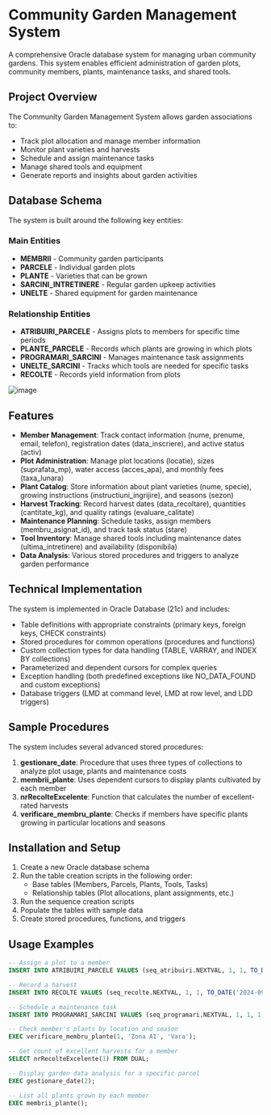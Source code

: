 # Community Garden Management System

A comprehensive Oracle database system for managing urban community gardens. This system enables efficient administration of garden plots, community members, plants, maintenance tasks, and shared tools.

## Project Overview

The Community Garden Management System allows garden associations to:
- Track plot allocation and manage member information
- Monitor plant varieties and harvests
- Schedule and assign maintenance tasks
- Manage shared tools and equipment
- Generate reports and insights about garden activities

## Database Schema

The system is built around the following key entities:

### Main Entities
- **MEMBRII** - Community garden participants
- **PARCELE** - Individual garden plots
- **PLANTE** - Varieties that can be grown
- **SARCINI_INTRETINERE** - Regular garden upkeep activities
- **UNELTE** - Shared equipment for garden maintenance

### Relationship Entities
- **ATRIBUIRI_PARCELE** - Assigns plots to members for specific time periods
- **PLANTE_PARCELE** - Records which plants are growing in which plots
- **PROGRAMARI_SARCINI** - Manages maintenance task assignments
- **UNELTE_SARCINI** - Tracks which tools are needed for specific tasks
- **RECOLTE** - Records yield information from plots

![image](https://github.com/user-attachments/assets/c2e14a59-a351-40e1-a6af-4400343c861d)


## Features

- **Member Management**: Track contact information (nume, prenume, email, telefon), registration dates (data_inscriere), and active status (activ)
- **Plot Administration**: Manage plot locations (locatie), sizes (suprafata_mp), water access (acces_apa), and monthly fees (taxa_lunara)
- **Plant Catalog**: Store information about plant varieties (nume, specie), growing instructions (instructiuni_ingrijire), and seasons (sezon)
- **Harvest Tracking**: Record harvest dates (data_recoltare), quantities (cantitate_kg), and quality ratings (evaluare_calitate)
- **Maintenance Planning**: Schedule tasks, assign members (membru_asignat_id), and track task status (stare)
- **Tool Inventory**: Manage shared tools including maintenance dates (ultima_intretinere) and availability (disponibila)
- **Data Analysis**: Various stored procedures and triggers to analyze garden performance

## Technical Implementation

The system is implemented in Oracle Database (21c) and includes:

- Table definitions with appropriate constraints (primary keys, foreign keys, CHECK constraints)
- Stored procedures for common operations (procedures and functions)
- Custom collection types for data handling (TABLE, VARRAY, and INDEX BY collections)
- Parameterized and dependent cursors for complex queries
- Exception handling (both predefined exceptions like NO_DATA_FOUND and custom exceptions)
- Database triggers (LMD at command level, LMD at row level, and LDD triggers)

## Sample Procedures

The system includes several advanced stored procedures:

1. **gestionare_date**: Procedure that uses three types of collections to analyze plot usage, plants and maintenance costs
2. **membrii_plante**: Uses dependent cursors to display plants cultivated by each member
3. **nrRecolteExcelente**: Function that calculates the number of excellent-rated harvests
4. **verificare_membru_plante**: Checks if members have specific plants growing in particular locations and seasons

## Installation and Setup

1. Create a new Oracle database schema
2. Run the table creation scripts in the following order:
   - Base tables (Members, Parcels, Plants, Tools, Tasks)
   - Relationship tables (Plot allocations, plant assignments, etc.)
3. Run the sequence creation scripts
4. Populate the tables with sample data
5. Create stored procedures, functions, and triggers

## Usage Examples

```sql
-- Assign a plot to a member
INSERT INTO ATRIBUIRI_PARCELE VALUES (seq_atribuiri.NEXTVAL, 1, 1, TO_DATE('2024-01-01', 'YYYY-MM-DD'), TO_DATE('2024-12-31', 'YYYY-MM-DD'));

-- Record a harvest
INSERT INTO RECOLTE VALUES (seq_recolte.NEXTVAL, 1, 1, TO_DATE('2024-09-01', 'YYYY-MM-DD'), 25.5, 'Excelenta');

-- Schedule a maintenance task
INSERT INTO PROGRAMARI_SARCINI VALUES (seq_programari.NEXTVAL, 1, 1, 1, TO_DATE('2024-02-01', 'YYYY-MM-DD'), 'Programata');

-- Check member's plants by location and season
EXEC verificare_membru_plante(1, 'Zona A1', 'Vara');

-- Get count of excellent harvests for a member
SELECT nrRecolteExcelente(1) FROM DUAL;

-- Display garden data analysis for a specific parcel
EXEC gestionare_date(2);

-- List all plants grown by each member
EXEC membrii_plante();
```
